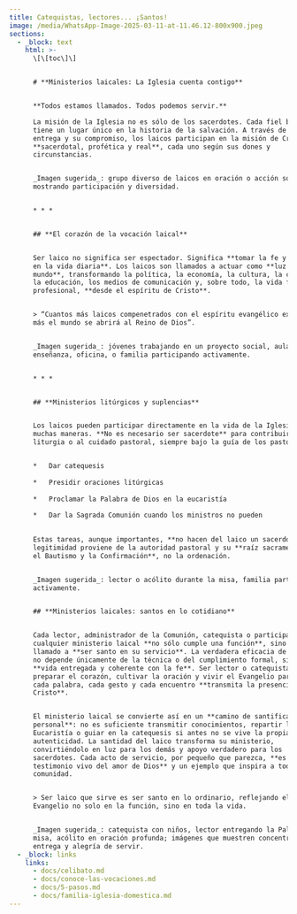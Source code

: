```yaml
---
title: Catequistas, lectores... ¡Santos!
image: /media/WhatsApp-Image-2025-03-11-at-11.46.12-800x900.jpeg
sections:
  - _block: text
    html: >-
      \[\[toc\]\]


      # **Ministerios laicales: La Iglesia cuenta contigo**


      **Todos estamos llamados. Todos podemos servir.**  

      La misión de la Iglesia no es sólo de los sacerdotes. Cada fiel bautizado
      tiene un lugar único en la historia de la salvación. A través de su fe, su
      entrega y su compromiso, los laicos participan en la misión de Cristo:
      **sacerdotal, profética y real**, cada uno según sus dones y
      circunstancias.


      _Imagen sugerida_: grupo diverso de laicos en oración o acción social,
      mostrando participación y diversidad.


      * * *


      ## **El corazón de la vocación laical**


      Ser laico no significa ser espectador. Significa **tomar la fe y vivirla
      en la vida diaria**. Los laicos son llamados a actuar como **luz en el
      mundo**, transformando la política, la economía, la cultura, la ciencia,
      la educación, los medios de comunicación y, sobre todo, la vida familiar y
      profesional, **desde el espíritu de Cristo**.


      > “Cuantos más laicos compenetrados con el espíritu evangélico existan,
      más el mundo se abrirá al Reino de Dios”.


      _Imagen sugerida_: jóvenes trabajando en un proyecto social, aula de
      enseñanza, oficina, o familia participando activamente.


      * * *


      ## **Ministerios litúrgicos y suplencias**


      Los laicos pueden participar directamente en la vida de la Iglesia de
      muchas maneras. **No es necesario ser sacerdote** para contribuir a la
      liturgia o al cuidado pastoral, siempre bajo la guía de los pastores.


      *   Dar catequesis
          
      *   Presidir oraciones litúrgicas
          
      *   Proclamar la Palabra de Dios en la eucaristía
          
      *   Dar la Sagrada Comunión cuando los ministros no pueden
          

      Estas tareas, aunque importantes, **no hacen del laico un sacerdote**. Su
      legitimidad proviene de la autoridad pastoral y su **raíz sacramental es
      el Bautismo y la Confirmación**, no la ordenación.


      _Imagen sugerida_: lector o acólito durante la misa, familia participando
      activamente.


      ## **Ministerios laicales: santos en lo cotidiano**


      Cada lector, administrador de la Comunión, catequista o participante en
      cualquier ministerio laical **no sólo cumple una función**, sino que está
      llamado a **ser santo en su servicio**. La verdadera eficacia de su labor
      no depende únicamente de la técnica o del cumplimiento formal, sino de la
      **vida entregada y coherente con la fe**. Ser lector o catequista implica
      preparar el corazón, cultivar la oración y vivir el Evangelio para que
      cada palabra, cada gesto y cada encuentro **transmita la presencia de
      Cristo**.


      El ministerio laical se convierte así en un **camino de santificación
      personal**: no es suficiente transmitir conocimientos, repartir la
      Eucaristía o guiar en la catequesis si antes no se vive la propia fe con
      autenticidad. La santidad del laico transforma su ministerio,
      convirtiéndolo en luz para los demás y apoyo verdadero para los
      sacerdotes. Cada acto de servicio, por pequeño que parezca, **es un
      testimonio vivo del amor de Dios** y un ejemplo que inspira a toda la
      comunidad.


      > Ser laico que sirve es ser santo en lo ordinario, reflejando el
      Evangelio no solo en la función, sino en toda la vida.


      _Imagen sugerida_: catequista con niños, lector entregando la Palabra en
      misa, acólito en oración profunda; imágenes que muestren concentración,
      entrega y alegría de servir.
  - _block: links
    links:
      - docs/celibato.md
      - docs/conoce-las-vocaciones.md
      - docs/5-pasos.md
      - docs/familia-iglesia-domestica.md
---
```


